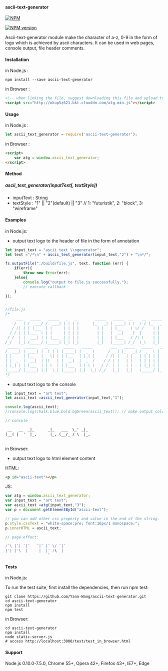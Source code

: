 #### ascii-text-generator

[![NPM](https://nodei.co/npm/ascii-text-generator.png?downloads=true)](http://nodei.co/npm/ascii-text-generator/)

[![NPM version](https://img.shields.io/npm/v/ascii-text-generator.svg)]()

Ascii-text-generator module make the character of a-z, 0-9 in the form of logo which is achieved by ascii characters. It can be used in web pages, console output, file header comments.

#### Installation
in Node.js :
```shell
npm install --save ascii-text-generator

```
in Browser :
```html
<!-- when linking the file, suggest downloading this file and upload to your own cdn. -->
<script src="http://okup5z621.bkt.clouddn.com/atg.min.js"></script>
```

#### Usage
in Node.js :
```javascript
let ascii_text_generator = require('ascii-text-generator');

```
in Browser :
```html
<script>
    var atg = window.ascii_text_generator;
</script>
```

#### Method

##### ascii_text_generator(inputText[, textStyle])
- inputText : String 
- textStyle : "1" || "2"(default) || "3" // 1: "futuristik", 2: "block", 3: "wireframe"


#### Examples
in Node.js:
- output text logo to the header of file in the form of annotation
```javascript
let input_text = "ascii text \\ngenerator";
let text ="/*\n" + ascii_text_generator(input_text,"2") + "\n*/";

fs.outputFile("./build/file.js", text, function (err) {
    if(err){
        throw new Error(err);
    }else{
        console.log("output to file.js successfully.");
        // execute callback
    }
});


//file.js
/*
     ___   _____   _____   _   _        _____   _____  __    __  _____       
    /   | /  ___/ /  ___| | | | |      |_   _| | ____| \ \  / / |_   _|      
   / /| | | |___  | |     | | | |        | |   | |__    \ \/ /    | |        
  / / | | \___  \ | |     | | | |        | |   |  __|    }  {     | |        
 / /  | |  ___| | | |___  | | | |        | |   | |___   / /\ \    | |        
/_/   |_| /_____/ \_____| |_| |_|        |_|   |_____| /_/  \_\   |_|        
 _____   _____   __   _   _____   _____        ___   _____   _____   _____   
/  ___| | ____| |  \ | | | ____| |  _  \      /   | |_   _| /  _  \ |  _  \  
| |     | |__   |   \| | | |__   | |_| |     / /| |   | |   | | | | | |_| |  
| |  _  |  __|  | |\   | |  __|  |  _  /    / / | |   | |   | | | | |  _  /  
| |_| | | |___  | | \  | | |___  | | \ \   / /  | |   | |   | |_| | | | \ \  
\_____/ |_____| |_|  \_| |_____| |_|  \_\ /_/   |_|   |_|   \_____/ |_|  \_\ 
*/

```

- output text logo to the console
```javascript
let input_text = "art text";
let ascii_text =ascii_text_generator(input_text,"1");

console.log(ascii_text);
//console.log(chalk.blue.bold.bgGreen(ascii_text)); // make output colorful by using chalk module

// console
```

```html
 __   __  _|_      _|_   ___  \_' _|_  
(__( |  '  |_,      |_, (__/_ / \  |_, 
                                       
```


in Browser:
- output text logo to html element content

HTML:
```html
<p id="ascii-text"></p>
```
JS:
```javascript
var atg = window.ascii_text_generator;
var input_text = "art text";
var ascii_text =atg(input_text,"3");
var p = document.getElementById("ascii-text");

// you can add other css property and value in the end of the string.
p.style.cssText = "white-space:pre; font:16px/1 monospace;";  
p.innerHTML = ascii_text;

// page effect:

/¯\ |¯| ¯|¯   ¯|¯ |¯ \/ ¯|¯ 
|¯| |¯\  |     |  |¯ /\  |  
                   ¯       

```


#### Tests
in Node.js:

To run the test suite, first install the dependencies, then run npm test:
```shell
git clone https://github.com/Yann-Wang/ascii-text-generator.git
cd ascii-text-generator
npm install
npm test

```
in Browser:
```shell
cd ascii-text-generator
npm install
node static-server.js
# access http://localhost:3000/test/test_in_browser.html

```

#### Support
Node.js 0.10.0-7.5.0, Chrome 55+, Opera 42+, Firefox 43+, IE7+, Edge